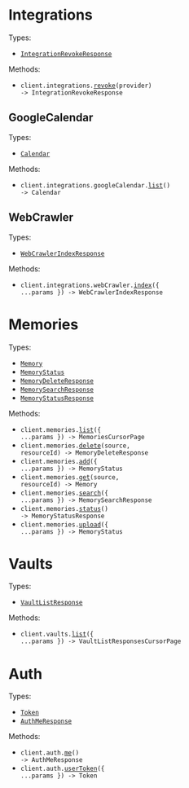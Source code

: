 # Integrations

Types:

- <code><a href="./src/resources/integrations/integrations.ts">IntegrationRevokeResponse</a></code>

Methods:

- <code title="get /integrations/{provider}/revoke">client.integrations.<a href="./src/resources/integrations/integrations.ts">revoke</a>(provider) -> IntegrationRevokeResponse</code>

## GoogleCalendar

Types:

- <code><a href="./src/resources/integrations/google-calendar.ts">Calendar</a></code>

Methods:

- <code title="get /integrations/google_calendar/list">client.integrations.googleCalendar.<a href="./src/resources/integrations/google-calendar.ts">list</a>() -> Calendar</code>

## WebCrawler

Types:

- <code><a href="./src/resources/integrations/web-crawler.ts">WebCrawlerIndexResponse</a></code>

Methods:

- <code title="get /integrations/web_crawler/index">client.integrations.webCrawler.<a href="./src/resources/integrations/web-crawler.ts">index</a>({ ...params }) -> WebCrawlerIndexResponse</code>

# Memories

Types:

- <code><a href="./src/resources/memories.ts">Memory</a></code>
- <code><a href="./src/resources/memories.ts">MemoryStatus</a></code>
- <code><a href="./src/resources/memories.ts">MemoryDeleteResponse</a></code>
- <code><a href="./src/resources/memories.ts">MemorySearchResponse</a></code>
- <code><a href="./src/resources/memories.ts">MemoryStatusResponse</a></code>

Methods:

- <code title="get /memories/list">client.memories.<a href="./src/resources/memories.ts">list</a>({ ...params }) -> MemoriesCursorPage</code>
- <code title="delete /memories/delete/{source}/{resource_id}">client.memories.<a href="./src/resources/memories.ts">delete</a>(source, resourceId) -> MemoryDeleteResponse</code>
- <code title="post /memories/add">client.memories.<a href="./src/resources/memories.ts">add</a>({ ...params }) -> MemoryStatus</code>
- <code title="get /memories/get/{source}/{resource_id}">client.memories.<a href="./src/resources/memories.ts">get</a>(source, resourceId) -> Memory</code>
- <code title="post /memories/query">client.memories.<a href="./src/resources/memories.ts">search</a>({ ...params }) -> MemorySearchResponse</code>
- <code title="get /memories/status">client.memories.<a href="./src/resources/memories.ts">status</a>() -> MemoryStatusResponse</code>
- <code title="post /memories/upload">client.memories.<a href="./src/resources/memories.ts">upload</a>({ ...params }) -> MemoryStatus</code>

# Vaults

Types:

- <code><a href="./src/resources/vaults.ts">VaultListResponse</a></code>

Methods:

- <code title="get /vault/list">client.vaults.<a href="./src/resources/vaults.ts">list</a>({ ...params }) -> VaultListResponsesCursorPage</code>

# Auth

Types:

- <code><a href="./src/resources/auth.ts">Token</a></code>
- <code><a href="./src/resources/auth.ts">AuthMeResponse</a></code>

Methods:

- <code title="get /auth/me">client.auth.<a href="./src/resources/auth.ts">me</a>() -> AuthMeResponse</code>
- <code title="post /auth/user_token">client.auth.<a href="./src/resources/auth.ts">userToken</a>({ ...params }) -> Token</code>
